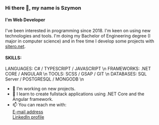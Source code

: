 ### Hi there 👋, my name is Szymon
#### I'm Web Developer

I've been interested in programming since 2018. 
I'm keen on using new technologies and tools. 
I'm doing my Bachelor of Engineering degree (I major in computer science) and in free time I develop some projects with [sitero.net](https://sitero.net).

#### SKILLS: 

LANGUAGES: C# / TYPESCRIPT / JAVASCRIPT \n
FRAMEWORKS: .NET CORE / ANGULAR \n
TOOLS: SCSS / GSAP / GIT \n
DATABASES: SQL Server / POSTGRESQL / MONGODB \n 

- 🔭 I’m working on new projects. 
- 🌱 I learn to create fullstack applications using .NET Core and the Angular framework.
- 📫 You can reach me with:\
     [E-mail address](mailto:szymon.sul3jczak@gmail.com)\
     [LinkedIn profile](https://www.linkedin.com/in/szymon-sulejczak-1984451b7/)
